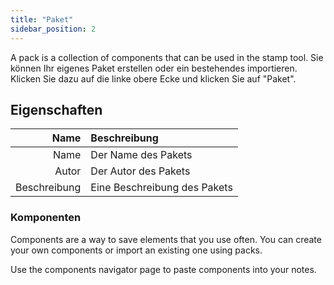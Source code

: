 ```yaml
---
title: "Paket"
sidebar_position: 2
---
```


A pack is a collection of components that can be used in the stamp tool. Sie können Ihr eigenes Paket erstellen oder ein bestehendes importieren. Klicken Sie dazu auf die linke obere Ecke und klicken Sie auf "Paket".

## Eigenschaften

|         Name | Beschreibung                 |
| ------------:|:---------------------------- |
|         Name | Der Name des Pakets          |
|        Autor | Der Autor des Pakets         |
| Beschreibung | Eine Beschreibung des Pakets |

### Komponenten

Components are a way to save elements that you use often. You can create your own components or import an existing one using packs.

Use the components navigator page to paste components into your notes.
